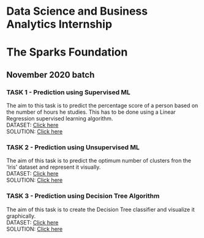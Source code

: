 # Data Science and Business Analytics Internship
# The Sparks Foundation
## November 2020 batch

### TASK 1 - Prediction using Supervised ML
The aim to this task is to predict the percentage score of a person based on the number of hours he studies. This has to be done using a Linear Regression supervised learning algorithm.  
DATASET: [Click here](https://raw.githubusercontent.com/AdiPersonalWorks/Random/master/student_scores%20-%20student_scores.csv)  
SOLUTION: [Click here](https://github.com/awpk/The-Sparks-foundation/blob/main/TASK1---Prediction-using-supervisedML.ipynb)  
### TASK 2 - Prediction using Unsupervised ML
The aim of this task is to predict the optimum number of clusters fron the 'Iris' dataset and represent it visually.  
DATASET: [Click here](https://drive.google.com/file/d/11Iq7YvbWZbt8VXjfm06brx66b10YiwK-/view)  
SOLUTION: [Click here](https://github.com/awpk/The-Sparks-Foundation/blob/main/TASK2---Prediction-using-unsupervisedML.ipynb)    
### TASK 3 - Prediction using Decision Tree Algorithm
The aim of this task is to create the Decision Tree classifier and visualize it graphically.  
DATASET: [Click here](https://drive.google.com/file/d/11Iq7YvbWZbt8VXjfm06brx66b10YiwK-/view)  
SOLUTION: [Click here](https://github.com/awpk/The-Sparks-Foundation/blob/main/TASK3---Prediction-using-decisionTree.ipynb)  
